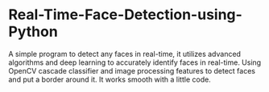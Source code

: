 # Real-Time-Face-Detection-using-Python
A simple program to detect any faces in real-time, it utilizes advanced algorithms and deep learning to accurately identify faces in real-time. Using OpenCV cascade classifier and image processing features to detect faces and put a border around it. It works smooth with a little code.
